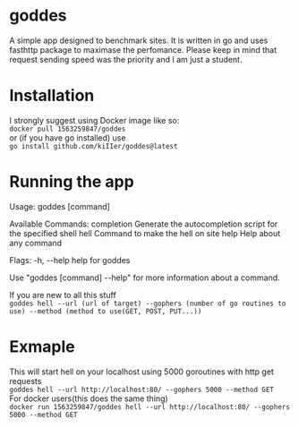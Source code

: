 # goddes
A simple app designed to benchmark sites. It is written in go and uses fasthttp package to maximase the perfomance. Please keep in mind that request sending speed was the priority and I am just a student.

# Installation
I strongly suggest using Docker image like so:  
`docker pull 1563259847/goddes`  
or (if you have go installed) use  
`go install github.com/kiIIer/goddes@latest`

# Running the app
Usage:
  goddes \[command\]

Available Commands:
  completion  Generate the autocompletion script for the specified shell
  hell        Command to make the hell on site
  help        Help about any command

Flags:
  -h, --help   help for goddes

Use "goddes \[command\] --help" for more information about a command.

If you are new to all this stuff  
`goddes hell --url (url of target) --gophers (number of go routines to use) --method (method to use(GET, POST, PUT...))`  
# Exmaple  
This will start hell on your localhost using 5000 goroutines with http get requests  
`goddes hell --url http://localhost:80/ --gophers 5000 --method GET`  
For docker users(this does the same thing)   
`docker run 1563259847/goddes hell --url http://localhost:80/ --gophers 5000 --method GET`
